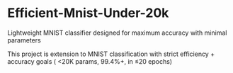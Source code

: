 # Efficient-Mnist-Under-20k

Lightweight MNIST classifier designed for maximum accuracy with minimal parameters

This project is extension to MNIST classification with strict efficiency + accuracy goals ( <20K params, 99.4%+, in ≤20 epochs)
